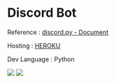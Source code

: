 <!-- [Rythm](https://rythm.fm/docs/commands) -->

# Discord Bot

Reference : [discord.py - Document](https://discordpy.readthedocs.io/en/latest/index.html)

Hosting : [HEROKU](https://www.heroku.com/)

Dev Language : Python

![](https://img.shields.io/badge/Python-007396?style=flat-square&logo=Python&logoColor=white)
![](https://img.shields.io/badge/Heroku-blueviolet?style=flat-square&logo=Heroku&logoColor=white)